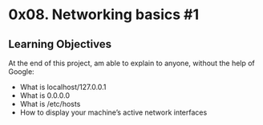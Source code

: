 <h1> 0x08. Networking basics #1 </h1>
<h2>Learning Objectives</h2>

<p>At the end of this project, am able to explain to anyone, without the help of Google:</p>

<ul><li>What is localhost/127.0.0.1</li><li>What is 0.0.0.0</li><li>What is /etc/hosts</li><li>How to display your machine’s active network interfaces</li></ul>
